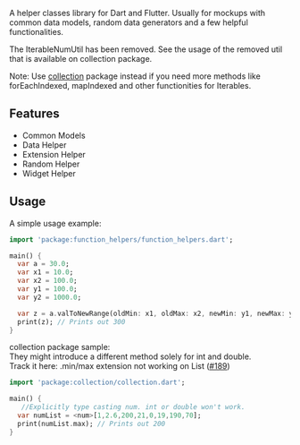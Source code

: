 A helper classes library for Dart and Flutter.
Usually for mockups with common data models, random data generators and a few helpful functionalities.

The IterableNumUtil has been removed. See the usage of the removed util that is available on collection package.

Note: Use [collection](https://pub.dev/packages/collection) package instead if you need more methods like forEachIndexed, mapIndexed and other functionities for Iterables.

## Features
- Common Models
- Data Helper
- Extension Helper
- Random Helper
- Widget Helper

## Usage

A simple usage example:

```dart
import 'package:function_helpers/function_helpers.dart';

main() {
  var a = 30.0;
  var x1 = 10.0;
  var x2 = 100.0;
  var y1 = 100.0;
  var y2 = 1000.0;

  var z = a.valToNewRange(oldMin: x1, oldMax: x2, newMin: y1, newMax: y2);
  print(z); // Prints out 300
}
```

collection package sample:
</br>
They might introduce a different method solely for int and double.
</br>
Track it here: .min/max extension not working on List<int> ([#189](https://github.com/dart-lang/collection/issues/189))

```dart
import 'package:collection/collection.dart';

main() {
   //Explicitly type casting num. int or double won't work.
  var numList = <num>[1,2.6,200,21,0,19,190,70];
  print(numList.max); // Prints out 200
}
```

